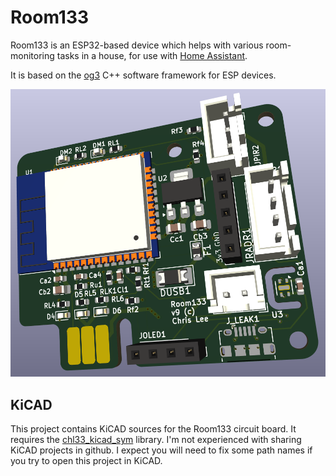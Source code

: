 # Room133

Room133 is an ESP32-based device which helps with various room-monitoring tasks in a house, for use with [Home Assistant](https://www.home-assistant.io/).

It is based on the [og3](https://github.com/chl33/og3) C++ software framework for ESP devices.

![Room133 board render](images/room133_board_render.png)

## KiCAD

This project contains KiCAD sources for the Room133 circuit board.  It requires the [chl33_kicad_sym](https://github.com/chl33/chl33_kicad_sym) library.  I'm not experienced with sharing KiCAD projects in github.  I expect you will need to fix some path names if you try to open this project in KiCAD.
